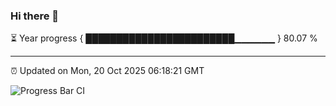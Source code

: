 ### Hi there 👋

⏳ Year progress { ████████████████████████▁▁▁▁▁▁ } 80.07 %

---

⏰ Updated on Mon, 20 Oct 2025 06:18:21 GMT

![Progress Bar CI](https://github.com/Shyam-Makwana/GitHub-Actions-Demo/workflows/Progress%20Bar%20CI/badge.svg)
